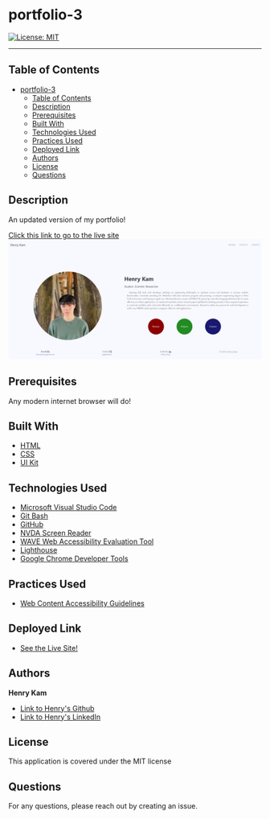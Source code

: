 # portfolio-3
[![License: MIT](https://img.shields.io/badge/License-MIT-yellow.svg)](https://opensource.org/licenses/MIT)

---

## Table of Contents

- [portfolio-3](#portfolio-3)
  - [Table of Contents](#table-of-contents)
  - [Description](#description)
  - [Prerequisites](#prerequisites)
  - [Built With](#built-with)
  - [Technologies Used](#technologies-used)
  - [Practices Used](#practices-used)
  - [Deployed Link](#deployed-link)
  - [Authors](#authors)
  - [License](#license)
  - [Questions](#questions)
  

## Description

An updated version of my portfolio!


[Click this link to go to the live site](https://gulpinhenry.github.io/portfolio-3/)
 <br />
![Screenshot of webpage](./assets/Capture.JPG)



## Prerequisites
Any modern internet browser will do!

## Built With

* [HTML](https://developer.mozilla.org/en-US/docs/Web/HTML)
* [CSS](https://developer.mozilla.org/en-US/docs/Web/CSS)
* [UI Kit](https://getuikit.com/)

## Technologies Used

* [Microsoft Visual Studio Code](https://code.visualstudio.com/)
* [Git Bash](https://git-scm.com/downloads)
* [GitHub](https://github.com/)
* [NVDA Screen Reader](https://www.nvaccess.org/)
* [WAVE Web Accessibility Evaluation Tool](https://wave.webaim.org/)
* [Lighthouse](https://developers.google.com/web/tools/lighthouse/)
* [Google Chrome Developer Tools](https://developer.chrome.com/docs/devtools/)

## Practices Used

* [Web Content Accessibility Guidelines](https://www.w3.org/WAI/standards-guidelines/wcag/)

## Deployed Link

* [See the Live Site!](https://gulpinhenry.github.io/portfolio-2/)

## Authors


**Henry Kam**

- [Link to Henry's Github](https://github.com/gulpinhenry)
- [Link to Henry's LinkedIn](https://www.linkedin.com/in/kamhenry/)

## License

This application is covered under the MIT license

## Questions

For any questions, please reach out by creating an issue.